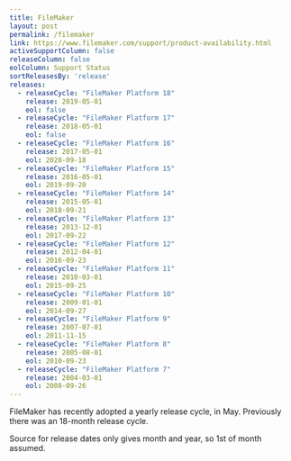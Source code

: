 ```yaml
---
title: FileMaker
layout: post
permalink: /filemaker
link: https://www.filemaker.com/support/product-availability.html
activeSupportColumn: false
releaseColumn: false
eolColumn: Support Status
sortReleasesBy: 'release'
releases:
  - releaseCycle: "FileMaker Platform 18"
    release: 2019-05-01
    eol: false
  - releaseCycle: "FileMaker Platform 17"
    release: 2018-05-01
    eol: false
  - releaseCycle: "FileMaker Platform 16"
    release: 2017-05-01
    eol: 2020-09-18
  - releaseCycle: "FileMaker Platform 15"
    release: 2016-05-01
    eol: 2019-09-20
  - releaseCycle: "FileMaker Platform 14"
    release: 2015-05-01
    eol: 2018-09-21
  - releaseCycle: "FileMaker Platform 13"
    release: 2013-12-01
    eol: 2017-09-22
  - releaseCycle: "FileMaker Platform 12"
    release: 2012-04-01
    eol: 2016-09-23
  - releaseCycle: "FileMaker Platform 11"
    release: 2010-03-01
    eol: 2015-09-25
  - releaseCycle: "FileMaker Platform 10"
    release: 2009-01-01
    eol: 2014-09-27
  - releaseCycle: "FileMaker Platform 9"
    release: 2007-07-01
    eol: 2011-11-15
  - releaseCycle: "FileMaker Platform 8"
    release: 2005-08-01
    eol: 2010-09-23
  - releaseCycle: "FileMaker Platform 7"
    release: 2004-03-01
    eol: 2008-09-26
---
```


FileMaker has recently adopted a yearly release cycle, in May. Previously there was an 18-month release cycle.

Source for release dates only gives month and year, so 1st of month assumed.
